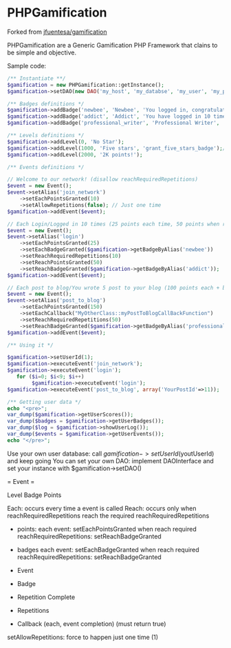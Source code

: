 PHPGamification
===============

Forked from [jfuentesa/gamification](https://github.com/jfuentesa/gengamification)

PHPGamification are a Generic Gamification PHP Framework that clains to be simple and objective.

Sample code:

```php
/** Instantiate **/
$gamification = new PHPGamification::getInstance();
$gamification->setDAO(new DAO('my_host', 'my_databse', 'my_user', 'my_pass'));

/** Badges definitions */
$gamification->addBadge('newbee', 'Newbee', 'You logged in, congratulations!', 'img/badge1.png');
$gamification->addBadge('addict', 'Addict', 'You have logged in 10 times', 'img/badge1.png');
$gamification->addBadge('professional_writer', 'Professional Writer', 'You must write a book! 50 posts!!', 'img/badge3.png');

/** Levels definitions */
$gamification->addLevel(0, 'No Star');
$gamification->addLevel(1000, 'Five stars', 'grant_five_stars_badge');// Execute event: grant_five_stars_badge
$gamification->addLevel(2000, '2K points!');

/** Events definitions */

// Welcome to our network! (disallow reachRequiredRepetitions)
$event = new Event();
$event->setAlias('join_network')
    ->setEachPointsGranted(10)
    ->setAllowRepetitions(false); // Just one time
$gamification->addEvent($event);

// Each Login/Logged in 10 times (25 points each time, 50 points when reach 10 times)
$event = new Event();
$event->setAlias('login')
    ->setEachPointsGranted(25)
    ->setEachBadgeGranted($gamification->getBadgeByAlias('newbee'))
    ->setReachRequiredRepetitions(10)
    ->setReachPointsGranted(50)
    ->setReachBadgeGranted($gamification->getBadgeByAlias('addict'));
$gamification->addEvent($event);

// Each post to blog/You wrote 5 post to your blog (100 points each + badge, 1000 points reach)
$event = new Event();
$event->setAlias('post_to_blog')
    ->setEachPointsGranted(150)
    ->setEachCallback("MyOtherClass::myPostToBlogCallBackFunction")
    ->setReachRequiredRepetitions(50)
    ->setReachBadgeGranted($gamification->getBadgeByAlias('professional_writer'));
$gamification->addEvent($event);

/** Using it */

$gamification->setUserId(1);
$gamification->executeEvent('join_network');
$gamification->executeEvent('login');
   for ($i=0; $i<9; $i++)
        $gamification->executeEvent('login');
$gamification->executeEvent('post_to_blog', array('YourPostId'=>11));

/** Getting user data */
echo "<pre>";
var_dump($gamification->getUserScores());
var_dump($badges = $gamification->getUserBadges());
var_dump($log = $gamification->showUserLog());
var_dump($events = $gamification->getUserEvents());
echo "</pre>";
```

Use your own user database: call $gamification->setUserId($youtUserId) and keep going
You can set your own DAO: implement DAOInterface and set your instance with $gamification->setDAO()

= Event =

Level
Badge
Points

 Each: occurs every time a event is called
 Reach: occurs only when reachRequiredRepetitions reach the required reachRequiredRepetitions

 - points:
    each event: setEachPointsGranted
    when reach required reachRequiredRepetitions: setReachBadgeGranted
 - badges
    each event: setEachBadgeGranted
    when reach required reachRequiredRepetitions: setReachBadgeGranted

 - Event
 - Badge
 - Repetition Complete

 - Repetitions
 - Callback (each, event completion) (must return true)

setAllowRepetitions: force to happen just one time (1)